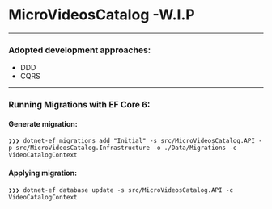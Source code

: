 # MicroVideosCatalog -W.I.P
---
### Adopted development approaches:
 - DDD
 - CQRS
---
### Running Migrations with EF Core 6:
#### Generate migration:
```
❯❯❯ dotnet-ef migrations add "Initial" -s src/MicroVideosCatalog.API -p src/MicroVideosCatalog.Infrastructure -o ./Data/Migrations -c VideoCatalogContext
````

#### Applying migration:
```
❯❯❯ dotnet-ef database update -s src/MicroVideosCatalog.API -c VideoCatalogContext
````
